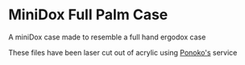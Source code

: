 MiniDox Full Palm Case
======================

A miniDox case made to resemble a full hand ergodox case

These files have been laser cut out of acrylic using [Ponoko's](https://www.ponoko.com/) service
